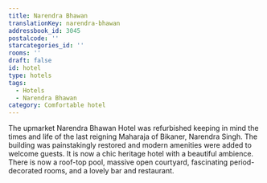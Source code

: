 ```yaml
---
title: Narendra Bhawan
translationKey: narendra-bhawan
addressbook_id: 3045
postalcode: ''
starcategories_id: ''
rooms: ''
draft: false
id: hotel
type: hotels
tags:
  - Hotels
  - Narendra Bhawan
category: Comfortable hotel
---
```

The upmarket Narendra Bhawan Hotel was refurbished keeping in mind the times and life of the last reigning Maharaja of Bikaner, Narendra Singh. The building was painstakingly restored and modern amenities were added to welcome guests. It is now a chic heritage hotel with a beautiful ambience. There is now a roof-top pool, massive open courtyard, fascinating period-decorated rooms, and a lovely bar and restaurant.  